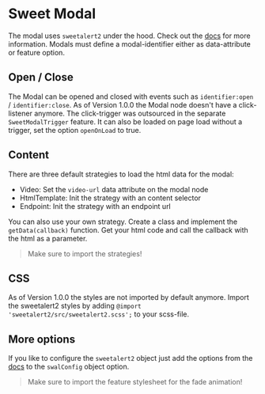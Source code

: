 # Sweet Modal

The modal uses `sweetalert2` under the hood. Check out the [docs](https://sweetalert2.github.io/#configuration) for more information.
Modals must define a modal-identifier either as data-attribute or feature option.

## Open / Close

The Modal can be opened and closed with events such as `identifier:open` / `identifier:close`. As of Version 1.0.0 the Modal node doesn't have a click-listener anymore. The click-trigger was outsourced in the separate `SweetModalTrigger` feature. It can also be loaded on page load without a trigger, set the option `openOnLoad` to true.

## Content

There are three default strategies to load the html data for the modal:

- Video: Set the `video-url` data attribute on the modal node
- HtmlTemplate: Init the strategy with an content selector
- Endpoint: Init the strategy with an endpoint url

You can also use your own strategy. Create a class and implement the `getData(callback)` function. Get your html code and call the callback with the html as a parameter.

> Make sure to import the strategies!

## CSS

As of Version 1.0.0 the styles are not imported by default anymore. Import the sweetalert2 styles by adding `@import 'sweetalert2/src/sweetalert2.scss';` to your scss-file.

## More options

If you like to configure the `sweetalert2` object just add the options from the [docs](https://sweetalert2.github.io/#configuration) to the `swalConfig` object option.

> Make sure to import the feature stylesheet for the fade animation!
